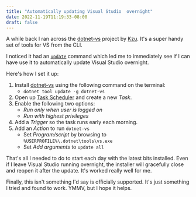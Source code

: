 ```yaml
---
title: "Automatically updating Visual Studio  overnight"
date: 2022-11-19T11:19:33-08:00
draft: false
---
```


A while back I ran across the [dotnet-vs](https://github.com/devlooped/dotnet-vs) project by [Kzu](https://www.cazzulino.com/about/). It's a super handy set of tools for VS from the CLI. 

I noticed it had an [`update`](https://github.com/devlooped/dotnet-vs#update) command which led me to immediately see if I can have use it to automatically update Visual Studio overnight. 

Here's how I set it up:
1. Install [dotnet-vs](https://github.com/devlooped/dotnet-vs) using the following command on the terminal: 
   * `dotnet tool update -g dotnet-vs`
2. Open up [Task Scheduler](https://learn.microsoft.com/en-us/windows/win32/taskschd/task-scheduler-start-page) and create a new *Task*.
3. Enable the following two options:
   * *Run only when user is logged on* 
   * *Run with highest privileges* 
4. Add a *Trigger* so the task runs early each morning. 
5. Add an *Action* to run `dotnet-vs`
   * Set *Program/script* by browsing to `%USERPROFILE%\.dotnet\tools\vs.exe`
   * Set *Add arguments* to `update all`

That's all I needed to do to start each day with the latest bits installed. Even if I leave Visual Studio running overnight, the installer will gracefully close and reopen it after the update. It's worked really well for me. 

Finally, this isn't something I'd say is officially supported. It's just something I tried and found to work. YMMV, but I hope it helps.